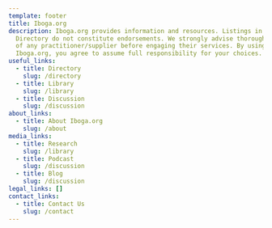 ```yaml
---
template: footer
title: Iboga.org
description: Iboga.org provides information and resources. Listings in our
  Directory do not constitute endorsements. We strongly advise thorough research
  of any practitioner/supplier before engaging their services. By using
  Iboga.org, you agree to assume full responsibility for your choices.
useful_links:
  - title: Directory
    slug: /directory
  - title: Library
    slug: /library
  - title: Discussion
    slug: /discussion
about_links:
  - title: About Iboga.org
    slug: /about
media_links:
  - title: Research
    slug: /library
  - title: Podcast
    slug: /discussion
  - title: Blog
    slug: /discussion
legal_links: []
contact_links:
  - title: Contact Us
    slug: /contact
---
```

